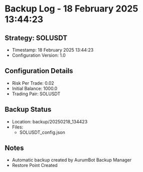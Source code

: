 # Backup Log - 18 February 2025 13:44:23

## Strategy: SOLUSDT
- Timestamp: 18 February 2025 13:44:23
- Configuration Version: 1.0

## Configuration Details
- Risk Per Trade: 0.02
- Initial Balance: 1000.0
- Trading Pair: SOLUSDT

## Backup Status
- Location: backup/20250218_134423
- Files:
  - SOLUSDT_config.json
  
## Notes
- Automatic backup created by AurumBot Backup Manager
- Restore Point Created
